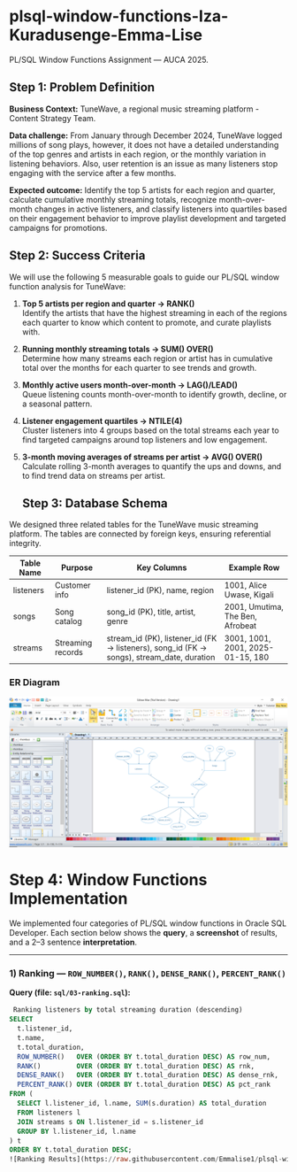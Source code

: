 # plsql-window-functions-Iza-Kuradusenge-Emma-Lise
PL/SQL Window Functions Assignment — AUCA 2025.
 ## Step 1: Problem Definition
**Business Context:** TuneWave, a regional music streaming platform - Content Strategy Team.

**Data challenge:** From January through December 2024, TuneWave logged millions of song plays, however, it does not have a detailed understanding of the top genres and artists in each region, or the monthly variation in listening behaviors. Also, user retention is an issue as many listeners stop engaging with the service after a few months.

**Expected outcome:** Identify the top 5 artists for each region and quarter, calculate cumulative monthly streaming totals, recognize month-over-month changes in active listeners, and classify listeners into quartiles based on their engagement behavior to improve playlist development and targeted campaigns for promotions.
## Step 2: Success Criteria

We will use the following 5 measurable goals to guide our PL/SQL window function analysis for TuneWave:

1. **Top 5 artists per region and quarter → RANK()**  
   Identify the artists that have the highest streaming in each of the regions each quarter to know which content to promote, and curate playlists with.

2. **Running monthly streaming totals → SUM() OVER()**  
   Determine how many streams each region or artist has in cumulative total over the months for each quarter to see trends and growth.

3. **Monthly active users month-over-month → LAG()/LEAD()**  
   Queue listening counts month-over-month to identify growth, decline, or a seasonal pattern.

4. **Listener engagement quartiles → NTILE(4)**  
   Cluster listeners into 4 groups based on the total streams each year to find targeted campaigns around top listeners and low engagement.

5. **3-month moving averages of streams per artist → AVG() OVER()**  
   Calculate rolling 3-month averages to quantify the ups and downs, and to find trend data on streams per artist.
   ## Step 3: Database Schema

We designed three related tables for the TuneWave music streaming platform. The tables are connected by foreign keys, ensuring referential integrity.

| Table Name | Purpose            | Key Columns                                                      | Example Row                                     |
|------------|--------------------|------------------------------------------------------------------|------------------------------------------------|
| listeners  | Customer info      | listener_id (PK), name, region                                   | 1001, Alice Uwase, Kigali                      |
| songs      | Song catalog       | song_id (PK), title, artist, genre                               | 2001, Umutima, The Ben, Afrobeat               |
| streams    | Streaming records  | stream_id (PK), listener_id (FK → listeners), song_id (FK → songs), stream_date, duration | 3001, 1001, 2001, 2025-01-15, 180 |

### ER Diagram
![ER Diagram](https://raw.githubusercontent.com/Emmalise1/plsql-window-functions-Iza-Kuradusenge-Emma-Lise/4eafdad53a9e71bcba39df65d908fa7820329d5a/images/plsql-window-functions-Iza%20Kuradusenge-Emma%20Lise-Er-diagram.PNG) 

# Step 4: Window Functions Implementation 

We implemented four categories of PL/SQL window functions in Oracle SQL Developer. Each section below shows the **query**, a **screenshot** of results, and a 2–3 sentence **interpretation**.

---

### 1) Ranking — `ROW_NUMBER()`, `RANK()`, `DENSE_RANK()`, `PERCENT_RANK()`

**Query (file: `sql/03-ranking.sql`):**
```sql
 Ranking listeners by total streaming duration (descending)
SELECT
  t.listener_id,
  t.name,
  t.total_duration,
  ROW_NUMBER()   OVER (ORDER BY t.total_duration DESC) AS row_num,
  RANK()         OVER (ORDER BY t.total_duration DESC) AS rnk,
  DENSE_RANK()   OVER (ORDER BY t.total_duration DESC) AS dense_rnk,
  PERCENT_RANK() OVER (ORDER BY t.total_duration DESC) AS pct_rank
FROM (
  SELECT l.listener_id, l.name, SUM(s.duration) AS total_duration
  FROM listeners l
  JOIN streams s ON l.listener_id = s.listener_id
  GROUP BY l.listener_id, l.name
) t
ORDER BY t.total_duration DESC; 
![Ranking Results](https://raw.githubusercontent.com/Emmalise1/plsql-window-functions-Iza-Kuradusenge-Emma-Lise/a7773c79d917be599b7b1264ea92ebd18e30cfca/images/Aggregate%20windows%20(SUM%2C%20AVG%2C%20MIN%2C%20MAX)%20%E2%80%94%20show%20ROWS%20vs%20RANGE.PNG)


